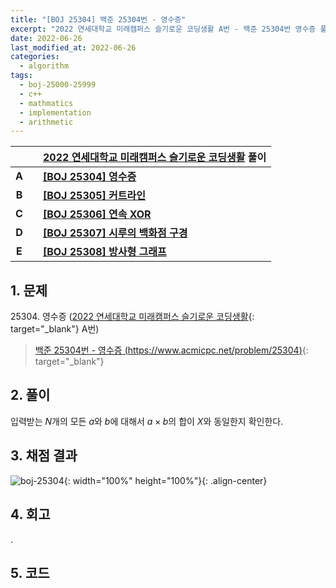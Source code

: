 ```yaml
---
title: "[BOJ 25304] 백준 25304번 - 영수증"
excerpt: "2022 연세대학교 미래캠퍼스 슬기로운 코딩생활 A번 - 백준 25304번 영수증 풀이"
date: 2022-06-26
last_modified_at: 2022-06-26
categories:
  - algorithm
tags:
  - boj-25000-25999
  - c++
  - mathmatics
  - implementation
  - arithmetic
---
```


|||[2022 연세대학교 미래캠퍼스 슬기로운 코딩생활](https://burningfalls.github.io/contest/yonseifuture2022-baekjoon-contest/) 풀이|
|:---:|:---:|:---|
|**A**||**[[BOJ 25304] 영수증](https://burningfalls.github.io/algorithm/boj-25304/)**|
|**B**||**[[BOJ 25305] 커트라인](https://burningfalls.github.io/algorithm/boj-25305/)**|
|**C**||**[[BOJ 25306] 연속 XOR](https://burningfalls.github.io/algorithm/boj-25306/)**|
|**D**||**[[BOJ 25307] 시루의 백화점 구경](https://burningfalls.github.io/algorithm/boj-25307/)**|
|**E**||**[[BOJ 25308] 방사형 그래프](https://burningfalls.github.io/algorithm/boj-25308/)**|

## 1. 문제

$25304$. 영수증 ([2022 연세대학교 미래캠퍼스 슬기로운 코딩생활](https://burningfalls.github.io/contest/yonseifuture2022-baekjoon-contest/){: target="_blank"} A번)

> [백준 25304번 - 영수증 (https://www.acmicpc.net/problem/25304)](https://www.acmicpc.net/problem/25304){: target="_blank"}

## 2. 풀이

입력받는 $N$개의 모든 $a$와 $b$에 대해서 $a\times b$의 합이 $X$와 동일한지 확인한다.

## 3. 채점 결과

![boj-25304](https://user-images.githubusercontent.com/30232837/175798512-3888871d-fb1a-4be9-bd9f-6661cc3b08a7.png "boj-25304"){: width="100%" height="100%"}{: .align-center}

## 4. 회고

.

## 5. 코드

<script src="https://gist.github.com/BurningFalls/e8400372670cb5970fbf23ac2b08e252.js"></script>